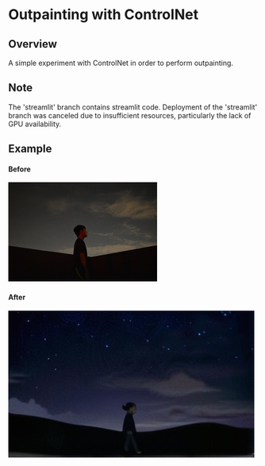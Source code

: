 # Outpainting with ControlNet

## Overview
A simple experiment with ControlNet in order to perform outpainting.

## Note
The 'streamlit' branch contains streamlit code. Deployment of the 'streamlit' branch was canceled due to insufficient resources, particularly the lack of GPU availability.

## Example
#### Before
![Original image](https://github.com/nichd36/ControlNet-Outpainting/blob/main/original_img.jpeg?raw=true)
#### After
![Altered image](https://github.com/nichd36/ControlNet-Outpainting/blob/main/outpainted_img.jpeg?raw=true)
